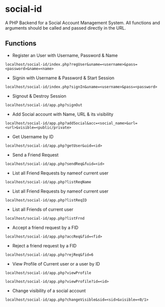 # social-id
A PHP Backend for a Social Account Management System.
All functions and arguments should be called and passed directly in the URL.

## Functions

* Register an User with Username, Password & Name
```
localhost/social-id/index.php?regUser&uname=<username>&pass=<password>&name=<name>
```

* Signin with Username & Password & Start Session
```
localhost/social-id/index.php?signIn&uname=<username>&pass=<password>
```

* Signout & Destroy Session
```
localhost/social-id/app.php?signOut
```

* Add Social account with Name, URL & its visibility
```
localhost/social-id/app.php?addSocial&acc=<social_name>&url=<url>&visible=<public/private>
```

* Get Username by ID
```
localhost/social-id/app.php?getUser&uid=<id>
```

* Send a Friend Request
```
localhost/social-id/app.php?sendReq&fuid=<id>
```

* List all Friend Requests by nameof current user
```
localhost/social-id/app.php?listReqName
```

* List all Friend Requests by nameof current user
```
localhost/social-id/app.php?listReqID
```

* List all Friends of current user
```
localhost/social-id/app.php?listFrnd
```

* Accept a friend request by a FID
```
localhost/social-id/app.php?accReq&fid=<fid>
```

* Reject a friend request by a FID
```
localhost/social-id/app.php?rejReq&fid=6
```

* View Profile of Current user or a user by ID
```
localhost/social-id/app.php?viewProfile

localhost/social-id/app.php?viewProfile?id=<id>
```

* Change visibility of a social account
```
localhost/social-id/app.php?changeVisible&sid=<sid>&visible=<0/1>
```

